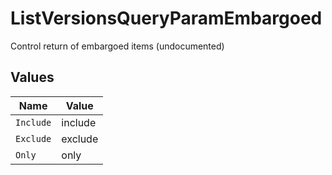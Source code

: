 # ListVersionsQueryParamEmbargoed

Control return of embargoed items (undocumented)


## Values

| Name      | Value     |
| --------- | --------- |
| `Include` | include   |
| `Exclude` | exclude   |
| `Only`    | only      |